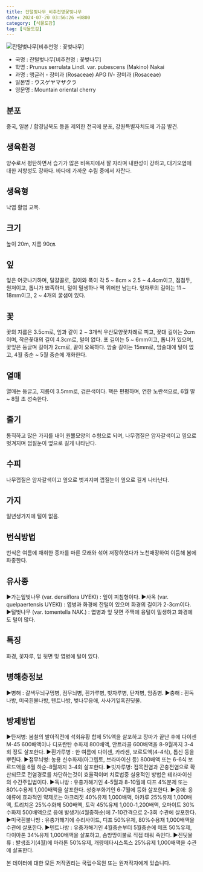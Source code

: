 ```yaml
---
title: 잔털벚나무_비추천명꽃벚나무
date: 2024-07-20 03:56:26 +0800
category: [식물도감]
tag: [식물도감]
---
```




![잔털벚나무[비추천명 : 꽃벚나무]](/fileUpload/plants/basic/Rosaceae/Prunus/12748/12748_1_th2.jpg)
- 국명 : 잔털벚나무[비추천명 : 꽃벚나무]
- 학명 : Prunus serrulata Lindl. var. pubescens (Makino) Nakai
- 과명 : 앵글러 - 장미과 (Rosaceae) APG Ⅳ- 장미과 (Rosaceae)
- 일본명 : ウスゲヤマザクラ
- 영문명 : Mountain oriental cherry


## 분포
중국, 일본 / 함경남북도 등을 제외한 전국에 분포, 강원특별자치도에 가끔 발견.
## 생육환경
양수로서 평탄하면서 습기가 많은 비옥지에서 잘 자라며 내한성이 강하고, 대기오염에 대한 저항성도 강하다. 바다에 가까운 수림 중에서 자란다.
## 생육형
낙엽 활엽 교목.
## 크기
높이 20m, 지름 90㎝.
## 잎
잎은 어긋나기하며, 달걀꼴로, 길이와 폭이 각 5 ~ 8cm × 2.5 ~ 4.4cm이고, 점첨두, 원저이고, 톱니가 뾰족하며, 털이 밀생하나 맥 위에만 남는다. 잎자루의 길이는 11 ~ 18mm이고, 2 ~ 4개의 꿀샘이 있다.
## 꽃
꽃의 지름은 3.5cm로, 잎과 같이 2 ~ 3개씩 우산모양꽃차례로 피고,  꽃대 길이는 2cm이며, 작은꽃대의 길이 4.3cm로, 털이 없다.  포 길이는 5 ~ 6mm이고, 톱니가 있으며,  꽃잎은 둥글며 길이가 2cm로, 끝이 오목하다.  암술 길이는 15mm로, 암술대에 털이 없고, 4월 중순 ~ 5월 중순에 개화한다.
## 열매
열매는 둥글고, 지름이 3.5mm로, 검은색이다.  핵은 편평하며, 연한 노란색으로, 6월 말 ~ 8월 초 성숙한다.
## 줄기
통직하고 많은 가지를 내어 원뿔모양의 수형으로 되며, 나무껍질은 암자갈색이고 옆으로 벗겨지며 껍질눈이 옆으로 길게 나타난다.
## 수피
나무껍질은 암자갈색이고 옆으로 벗겨지며 껍질눈이 옆으로 길게 나타난다.
## 가지
일년생가지에 털이 없음.
## 번식방법
번식은 여름에 채취한 종자를 마른 모래와 섞어 저장하였다가 노천매장하여 이듬해 봄에 파종한다.
## 유사종
▶가는잎벚나무 (var. densiflora UYEKI) : 잎이 피침형이다. ▶사옥 (var. quelpaertensis UYEKI) : 엽병과 화경에 잔털이 있으며 화경의 길이가 2-3cm이다. ▶털벚나무 (var. tomentella NAK.) : 엽병과 잎 뒷면 주맥에 융털이 밀생하고 화경에도 털이 많다.
## 특징
화경, 꽃자루, 잎 뒷면 및 엽병에 털이 있다.
## 병해충정보
▶병해 : 갈색무늬구멍병, 점무늬병, 흰가루병, 빗자루병, 탄저병, 암종병.▶충해 : 흰독나방, 미국흰불나방, 텐트나방, 벚나무응애, 사사기잎흑진딧물.
## 방제방법
▶탄저병: 봄철의 발아직전에 석회유황 합제 5%액을 살포하고 장마가 끝난 후에 다이센 M-45 600배액이나 디포란탄 수화제 800배액, 안트라콜 600배액을 8-9월까지 3-4회 정도 살포한다.▶흰가루병 : 한 여름에 다이센, 카라센, 보르도액(4-4식), 톱신 등을 뿌린다.▶점무늬병: 농용 신수화제(아그렙토, 브라마이신 등) 800배액 또는 6-6식 보르드액을 6월 하순-8월까지 3-4회 살포한다.▶빗자루병: 접목전염과 곤충전염으로 확산되므로 전염경로를 차단하는것이 효율적이며 치료법중 실용적인 방법은 테라마이신의 수간주입법이다.▶독나방 : 유충가해기인 4-5월과 8-10월에 디프 4%분제 또는 80%수용제 1,000배액을 살포한다. 성충부화기인 6-7월에 등화 살포한다.▶응애: 응애류에 효과적인 약제로는 아크리짓 40%유제 1,000배액, 아카루 25%유제 1,000배액, 트리치온 25%수화제 500배액, 토락 45%유제 1,000-1,200배액, 오마이트 30%수화제 500배액으로 응애 발생기(4월중하순)에 7-10간격으로 2-3회 수관에 살포한다.▶미국흰불나방 : 유충가해기에 슈리사이드, 디프 50%유제, 80%수용재 1,000배액을 수관에 살포한다. ▶텐트나방 : 유충가해기인 4월중순부터 5월중순에 메프 50%유제, 다이아톤 34%유제 1,000배액을 살포하고, 솜방망이불로 직접 태워 죽인다.▶진딧물류 : 발생초기(4월)에 마라톤 50%유제, 개량메타시스톡스 25%유제 1,000배액을 수관에 살포한다.






본 데이터에 대한 모든 저작권리는 국립수목원 또는 원저작자에게 있습니다.
